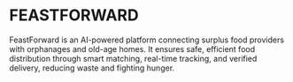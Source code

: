 # FEASTFORWARD
FeastForward is an AI-powered platform connecting surplus food providers with orphanages and old-age homes. It ensures safe, efficient food distribution through smart matching, real-time tracking, and verified delivery, reducing waste and fighting hunger.
